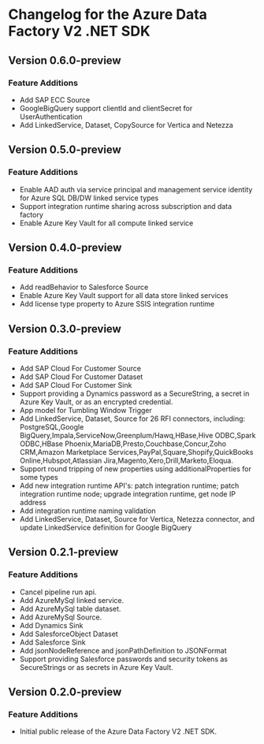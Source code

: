 # Changelog for the Azure Data Factory V2 .NET SDK

## Version 0.6.0-preview

### Feature Additions
  * Add SAP ECC Source
  * GoogleBigQuery support clientId and clientSecret for UserAuthentication
  * Add LinkedService, Dataset, CopySource for Vertica and Netezza

## Version 0.5.0-preview

### Feature Additions
  * Enable AAD auth via service principal and management service identity for Azure SQL DB/DW linked service types
  * Support integration runtime sharing across subscription and data factory
  * Enable Azure Key Vault for all compute linked service

## Version 0.4.0-preview

### Feature Additions
  * Add readBehavior to Salesforce Source
  * Enable Azure Key Vault support for all data store linked services
  * Add license type property to Azure SSIS integration runtime

## Version 0.3.0-preview

### Feature Additions
  * Add SAP Cloud For Customer Source
  * Add SAP Cloud For Customer Dataset
  * Add SAP Cloud For Customer Sink
  * Support providing a Dynamics password as a SecureString, a secret in Azure Key Vault, or as an encrypted credential.
  * App model for Tumbling Window Trigger
  * Add LinkedService, Dataset, Source for 26 RFI connectors, including: PostgreSQL,Google BigQuery,Impala,ServiceNow,Greenplum/Hawq,HBase,Hive ODBC,Spark ODBC,HBase Phoenix,MariaDB,Presto,Couchbase,Concur,Zoho CRM,Amazon Marketplace Services,PayPal,Square,Shopify,QuickBooks Online,Hubspot,Atlassian Jira,Magento,Xero,Drill,Marketo,Eloqua.
  * Support round tripping of new properties using additionalProperties for some types
  * Add new integration runtime API's: patch integration runtime; patch integration runtime node; upgrade integration runtime, get node IP address
  * Add integration runtime naming validation
  * Add LinkedService, Dataset, Source for Vertica, Netezza connector, and update LinkedService definition for Google BigQuery

## Version 0.2.1-preview

### Feature Additions
  * Cancel pipeline run api.
  * Add AzureMySql linked service.
  * Add AzureMySql table dataset.
  * Add AzureMySql Source.
  * Add Dynamics Sink
  * Add SalesforceObject Dataset
  * Add Salesforce Sink
  * Add jsonNodeReference and jsonPathDefinition to JSONFormat
  * Support providing Salesforce passwords and security tokens as SecureStrings or as secrets in Azure Key Vault.

## Version 0.2.0-preview

### Feature Additions
  * Initial public release of the Azure Data Factory V2 .NET SDK.
